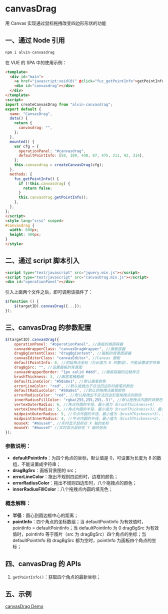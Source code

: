 # canvasDrag
用 Canvas 实现通过鼠标拖拽改变四边形形状的功能

## 一、通过 Node 引用

```javascript
npm i alvin-canvasdrag
```

在 VUE 的 SPA 中的使用示例：

```html
<template>
  <div id="main">
    <a href="javascript:void(0)" @click="fuc_getPointInfo">getPointInfo</a>
    <div id="canvasdrag"></div>
  </div>
</template>
<script>
import createCanvasDrag from "alvin-canvasdrag";
export default {
  name: "CanvasDrag",
  data() {
    return {
      canvasdrag: "",
    };
  },
  mounted() {
    var cfg = {
      operationPanel: "#canvasdrag",
      defaultPointInfo: [58, 189, 440, 87, 475, 211, 92, 314],
    };
    this.canvasdrag = createCanvasDrag(cfg);
  },
  methods: {
    fuc_getPointInfo() {
      if (!this.canvasdrag) {
        return false;
      }
      this.canvasdrag.getPointInfo();
    },
  },
};
</script>
<style lang="scss" scoped>
#canvasdrag {
  width: 600px;
  height: 400px;
}
</style>
```

## 二、通过 script 脚本引入
```html
<script type="text/javascript" src="jquery.min.js"></script>
<script type="text/javascript" src="canvasDrag.min.js"></script>
<div id="operationPanel"></div>
```
引入上面两个文件之后，即可调用该插件了：
```javascript
$(function () {
    $(targetID).canvasDrag({...});
});
```

## 三、canvasDrag 的参数配置
```javascript
$(targetID).canvasDrag({
	operationPanel: "#operationPanel", //画板的根部容器
	canvasWrapperClass: "canvasDragWrapper", //画板容器
	dragBgContentClass: "dragBgContent", //画板的背景图容器
	canvasEditerClass: "canvasEditer", //Canvas 画板
	defaultPointInfo: 0, //初始角点坐标（为长度为 8 的数组），不能设置成字符串
	dragBgSrc: "", //设置画板的背景图
	canvasWrapperBorder: "1px solid #ddd", //画板容器的边框样式
	brushThickness: 3, //画笔笔触粗细
	defaultLineColor: "#50a8e1", //默认画笔颜色
	errorLineColor: "red", //默认拖拽出不合法四边形时画笔的颜色
	defaultRadiusColor: "#50a8e1", //默认的拖拽点画笔颜色
	errorRadiusColor: "red", //默认拖拽出不合法四边形是拖拽点的颜色
	innerRadiusFillColor: "rgba(255,255,255,.5)", //默认拖拽点内圆的背景色
	vertexOuterRadius: 6, //角点外圆的半径，最小值为（brushThickness+4）
	vertexInnerRadius: 5, //角点内圆的半径，最小值为（brushThickness+3），最大值为（vertexOuterRadius-1）
	midpointOuterRadius: 5, //中点外圆的半径，最小值为（brushThickness+3），最大值为（vertexInnerRadius）
	midpointInnerRadius: 4, //中点内圆的半径，最小值为（brushThickness+2），最大值为（midpointOuterRadius-1）
	mouseX: "#mouseX", //实时显示鼠标在 X 轴的坐标
	mouseY: "#mouseY" //实时显示鼠标在 Y 轴的坐标
});
```
### 参数说明：
- **defaultPointInfo**：为四个角点的坐标，默认值是 0，可设置为长度为 8 的数组，不能设置成字符串；
- **dragBgSrc**：画板背景图的 src；
- **errorLineColor**：拖出不规则四边形时，边框的颜色；
- **errorRadiusColor**：拖出不规则四边形时，八个拖拽点的颜色；
- **innerRadiusFillColor**：八个拖拽点内圆的填充色；

### 概念解释：
- **半径**：圆心到圆边框中心的距离；
- **pointInfo**：四个角点的坐标数组；当 defaultPointInfo 为有效值时，pointInfo = defaultPointInfo；当 defaultPointInfo 为 0 dragBgSrc 为有效值时，pointInfo 等于图片（src 为 dragBgSrc）四个角点的坐标；当 defaultPointInfo 和 dragBgSrc 都为空时，pointInfo 为画板四个角点的坐标；

## 四、canvasDrag 的 APIs
1. `getPointInfo()`：获取四个角点的最新坐标；

## 五、示例

[canvasDrag Demo](https://alvinyw.github.io/Blog/canvasDrag/canvasDrag.html)
